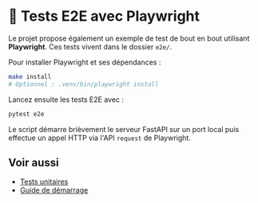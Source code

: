 # 🚦 Tests E2E avec Playwright

Le projet propose également un exemple de test de bout en bout utilisant
**Playwright**. Ces tests vivent dans le dossier `e2e/`.

Pour installer Playwright et ses dépendances :

```bash
make install
# Optionnel : .venv/bin/playwright install
```

Lancez ensuite les tests E2E avec :

```bash
pytest e2e
```

Le script démarre brièvement le serveur FastAPI sur un port local puis effectue
un appel HTTP via l'API `request` de Playwright.

## Voir aussi

- [Tests unitaires](tests-unitaires.md)
- [Guide de démarrage](../tutoriels/premiers-pas.md)
